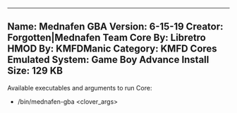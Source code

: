 -----------------------
Name: Mednafen GBA
Version: 6-15-19
Creator: Forgotten|Mednafen Team
Core By: Libretro
HMOD By: KMFDManic
Category: KMFD Cores
Emulated System: Game Boy Advance
Install Size: 129 KB
-----------------------
Available executables and arguments to run Core:
- /bin/mednafen-gba <rom> <clover_args>
